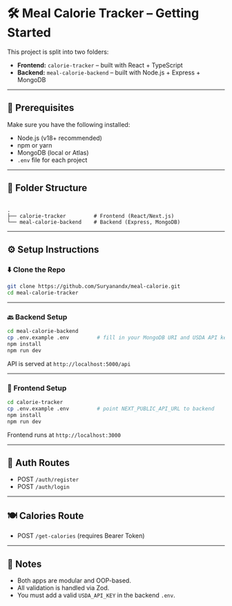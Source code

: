# 🛠️ Meal Calorie Tracker – Getting Started

This project is split into two folders:

- **Frontend:** `calorie-tracker` – built with React + TypeScript
- **Backend:** `meal-calorie-backend` – built with Node.js + Express + MongoDB

---

## 🔧 Prerequisites

Make sure you have the following installed:

- Node.js (v18+ recommended)
- npm or yarn
- MongoDB (local or Atlas)
- `.env` file for each project

---

## 📁 Folder Structure

```

.
├── calorie-tracker         # Frontend (React/Next.js)
└── meal-calorie-backend    # Backend (Express, MongoDB)

````

---

## ⚙️ Setup Instructions

### ⬇️ Clone the Repo

```bash
git clone https://github.com/Suryanandx/meal-calorie.git
cd meal-calorie-tracker
````

---

### 🔙 Backend Setup

```bash
cd meal-calorie-backend
cp .env.example .env         # fill in your MongoDB URI and USDA API key
npm install
npm run dev
```

API is served at `http://localhost:5000/api`

---

### 🎯 Frontend Setup

```bash
cd calorie-tracker
cp .env.example .env         # point NEXT_PUBLIC_API_URL to backend
npm install
npm run dev
```

Frontend runs at `http://localhost:3000`

---

## 🔐 Auth Routes

* POST `/auth/register`
* POST `/auth/login`

---

## 🍽️ Calories Route

* POST `/get-calories` (requires Bearer Token)

---

## 📌 Notes

* Both apps are modular and OOP-based.
* All validation is handled via Zod.
* You must add a valid `USDA_API_KEY` in the backend `.env`.
